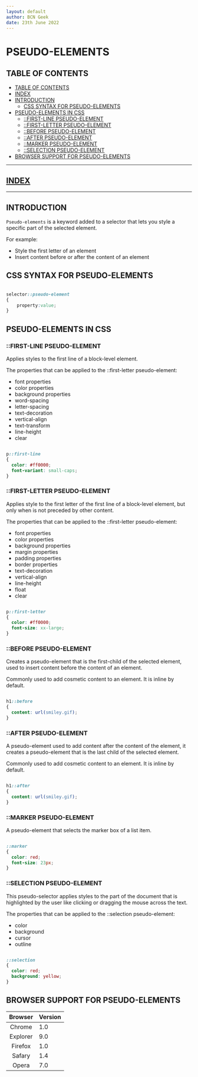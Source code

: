 ```yaml
---
layout: default
author: BCN Geek
date: 23th June 2022
---
```


# PSEUDO-ELEMENTS

## TABLE OF CONTENTS

- [TABLE OF CONTENTS](#table-of-contents)
- [INDEX](#index)
- [INTRODUCTION](#introduction)
  - [CSS SYNTAX FOR PSEUDO-ELEMENTS](#css-syntax-for-pseudo-elements)
- [PSEUDO-ELEMENTS IN CSS](#pseudo-elements-in-css)
  - [::FIRST-LINE PSEUDO-ELEMENT](#first-line-pseudo-element)
  - [::FIRST-LETTER PSEUDO-ELEMENT](#first-letter-pseudo-element)
  - [::BEFORE PSEUDO-ELEMENT](#before-pseudo-element)
  - [::AFTER PSEUDO-ELEMENT](#after-pseudo-element)
  - [::MARKER PSEUDO-ELEMENT](#marker-pseudo-element)
  - [::SELECTION PSEUDO-ELEMENT](#selection-pseudo-element)
- [BROWSER SUPPORT FOR PSEUDO-ELEMENTS](#browser-support-for-pseudo-elements)

---

## [INDEX](./index.md)

---

## INTRODUCTION

`Pseudo-elements` is a keyword added to a selector that lets you style a specific part of the selected element.

For example:

- Style the first letter of an element
- Insert content before or after the content of an element

## CSS SYNTAX FOR PSEUDO-ELEMENTS

```CSS

selector::pseudo-element
{
    property:value;
}

```

## PSEUDO-ELEMENTS IN CSS

### ::FIRST-LINE PSEUDO-ELEMENT

Applies styles to the first line of a block-level element.

The properties that can be applied to the ::first-letter pseudo-element:

- font properties
- color properties
- background properties
- word-spacing
- letter-spacing
- text-decoration
- vertical-align
- text-transform
- line-height
- clear

```CSS

p::first-line 
{
  color: #ff0000;
  font-variant: small-caps;
}

```

### ::FIRST-LETTER PSEUDO-ELEMENT

Applies style to the first letter of the first line of a block-level element, but only when is not preceded by other content.

The properties that can be applied to the ::first-letter pseudo-element:

- font properties
- color properties
- background properties
- margin properties
- padding properties
- border properties
- text-decoration
- vertical-align
- line-height
- float
- clear

```CSS

p::first-letter 
{
  color: #ff0000;
  font-size: xx-large;
}

```

### ::BEFORE PSEUDO-ELEMENT

Creates a pseudo-element that is the first-child of the selected element, used to insert content before the content of an element.

Commonly used to add cosmetic content to an element. It is inline by default.

```CSS

h1::before 
{
  content: url(smiley.gif);
}

```

### ::AFTER PSEUDO-ELEMENT

A pseudo-element used to add content after the content of the element, it creates a pseudo-element that is the last child of the selected element.

Commonly used to add cosmetic content to an element. It is inline by default.

```CSS

h1::after 
{
  content: url(smiley.gif);
}

```

### ::MARKER PSEUDO-ELEMENT

A pseudo-element that selects the marker box of a list item.

```CSS

::marker 
{
  color: red;
  font-size: 23px;
}

```

### ::SELECTION PSEUDO-ELEMENT

This pseudo-selector applies styles to the part of the document that is highlighted by the user like clicking or dragging the mouse across the text.

The properties that can be applied to the ::selection pseudo-element:

- color
- background
- cursor
- outline

```CSS

::selection 
{
  color: red;
  background: yellow;
}

```

## BROWSER SUPPORT FOR PSEUDO-ELEMENTS

| Browser | Version |
|:----:|:-------------|
| Chrome  | 1.0 |
| Explorer  | 9.0 |
| Firefox | 1.0 |
| Safary | 1.4 |
| Opera | 7.0 |
